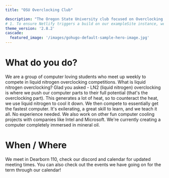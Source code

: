```yaml
---
title: "OSU Overclocking Club"

description: "The Oregon State University club focused on Overclocking and Computers!"
# 1. To ensure Netlify triggers a build on our exampleSite instance, we need to change a file in the exampleSite directory.
theme_version: '2.8.2'
cascade:
  featured_image: '/images/gohugo-default-sample-hero-image.jpg'
---
```


# What do you do? 

We are a group of computer loving students who meet up weekly to compete in liquid nitrogen overclocking competitions. What is liquid nitrogen overclocking? Glad you asked - LN2 (liquid nitrogen) overclocking is where we push our computer parts to their full potential (that's the overclocking part). This generates a lot of heat, so to counteract the heat, we use liquid nitrogen to cool it down. We then compete to essentially get the fastest computer. It's exilerating, a great skill to learn, and we teach it all. No experience needed. We also work on other fun computer cooling projects with companies like Intel and Microsoft. We're currently creating a computer completely immersed in mineral oil.

# When / Where

We meet in Dearborn 110, check our discord and calendar for updated meeting times. You can also check out the events we have going on for the term through our calendar!
